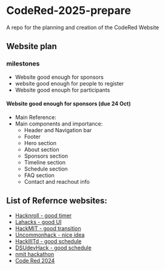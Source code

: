 # CodeRed-2025-prepare
A repo for the planning and creation of the CodeRed Website

## Website plan

### milestones
- Website good enough for sponsors
- website good enough for people to register
- Website good enouph for participants

#### Website good enough for sponsors (due 24 Oct)

- Main Reference:
- Main components and importance:
  - Header and Navigation bar
  - Footer
  - Hero section
  - About section
  - Sponsors section
  - Timeline section
  - Schedule section
  - FAQ section
  - Contact and reachout info



## List of Refernce websites:
- [Hacknroll - good timer](https://hacknroll.nushackers.org/)
- [Lahacks - good UI](https://lahacks.com/)
- [HackMIT - good transition](https://hackmit.org/)
- [Uncommonhack - nice idea](https://hacks2024.uncommonhacks.com/mobile.html)
- [HackIIITd - good schedule](https://hack-iiitd.github.io/)
- [DSUdevHack - good schedule](https://dsudevhack.tech/)
- [nmit hackathon](https://i-solve-final.vercel.app/)
- [Code Red 2024](https://ecell-bmsit.github.io/codered/)
